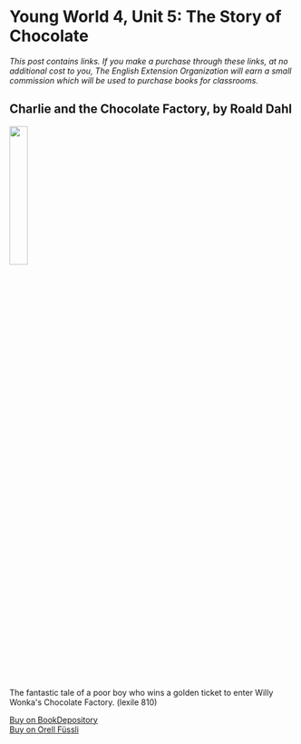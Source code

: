# Young World 4, Unit 5: The Story of Chocolate

 *This post contains links. If you make a purchase through these links, at no additional cost to you, The English Extension Organization will earn a small commission which will be used to purchase books for classrooms.*

## Charlie and the Chocolate Factory, by Roald Dahl

<img src="https://imgur.com/gSBaQBZ.png" width="25%" />

The fantastic tale of a poor boy who wins a golden ticket to enter Willy Wonka's Chocolate Factory. (lexile 810)

<a href="https://www.bookdepository.com/Charlie-Chocolate-Factory-Roald-Dahl/9780142410318?ref=grid-view&qid=1665931796298&sr=1-1" rel="nofollow"> Buy on BookDepository</a>  
<a href="https://www.orellfuessli.ch/shop/home/artikeldetails/A1039801520" rel="nofollow">Buy on Orell Füssli</a>
<!--stackedit_data:
eyJoaXN0b3J5IjpbMTI1OTMwNTU5MSwtMTU1NzM4Njc5NCw4Nj
g3NjgzMCw5MjIwMzU2NjQsMTcyNDkyMjc0MSwtMTI4NjQwMzYw
N119
-->